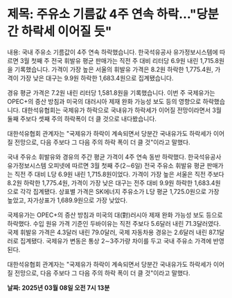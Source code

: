 # **제목: 주유소 기름값 4주 연속 하락..."당분간 하락세 이어질 듯"**

  내용: 국내 주유소 기름값이 4주 연속 하락했습니다. 한국석유공사 유가정보시스템에 따르면 3월 첫째 주 전국 휘발유 평균 판매가는 직전 주 대비 리터당 6.9원 내린 1,715.8원을 기록했습니다. 가격이 가장 높은 서울의 휘발유 가격은 8.2원 하락한 1,775.4원, 가격이 가장 낮은 대구는 9.9원 하락한 1,683.4원으로 집계됐습니다.

경유 평균 가격은 7.2원 내린 리터당 1,581.8원을 기록했습니다. 이번 주 국제유가는 OPEC+의 증산 방침과 미국의 대러시아 제재 완화 가능성 보도 등의 영향으로 하락했습니다. 대한석유협회는 국제유가 하락으로 국내유가 하락세가 이어질 전망이라면서 3월 둘째 주보다 셋째 주의 하락폭이 더 클 것으로 내다봤습니다.

대한석유협회 관계자는 "국제유가 하락이 계속되면서 당분간 국내유가도 하락세가 이어질 전망으로, 다음 주보다 그 다음 주의 하락 폭이 더 클 것"이라고 말했다.

국내 주유소 휘발유와 경유의 주간 평균 가격이 4주 연속 동반 하락했다. 한국석유공사 유가정보시스템 오피넷에 따르면 3월 첫째 주(2∼6일) 전국 주유소 휘발유 평균 판매가는 직전 주 대비 L당 6.9원 내린 1,715.8원이었다. 가격이 가장 높은 서울은 직전 주보다 8.2원 하락한 1,775.4원, 가격이 가장 낮은 대구는 전주 대비 9.9원 하락한 1,683.4원으로 각각 집계됐다. 상표별 가격은 SK에너지 주유소가 L당 평균 1,725.0원으로 가장 높았고, 자가상표가 1,689.9원으로 가장 낮았다.

국제유가는 OPEC+의 증산 방침과 미국의 대(對)러시아 제재 완화 가능성 보도 등으로 하락했다. 수입 원유 가격 기준인 두바이유는 직전 주보다 5.6달러 내린 71.3달러였다. 국제 휘발유 가격은 4.3달러 내린 79.0달러, 국제 자동차용 경유는 2.6달러 내린 87.1달러로 집계됐다. 국제유가 변동은 통상 2∼3주가량 차이를 두고 국내 주유소 가격에 반영된다.

대한석유협회 관계자는 "국제유가 하락이 계속되면서 당분간 국내유가도 하락세가 이어질 전망으로, 다음 주보다 그 다음 주의 하락 폭이 더 클 것"이라고 말했다.

  **날짜: 2025년 03월 08일 오전 7시 13분**